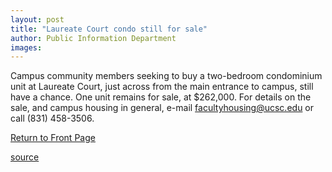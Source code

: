 ```yaml
---
layout: post
title: "Laureate Court condo still for sale"
author: Public Information Department
images:
---
```


Campus community members seeking to buy a two-bedroom condominium unit at Laureate Court, just across from the main entrance to campus, still have a chance. One unit remains for sale, at $262,000. For details on the sale, and campus housing in general, e-mail [facultyhousing@ucsc.edu][1] or call (831) 458-3506.  

  

[Return to Front Page][2]

[1]: mailto:facultyhousing@ucsc.edu
[2]: http://currents.ucsc.edu/

[source](http://www1.ucsc.edu/currents/04-05/12-06/brief-condo.asp "Permalink to brief-condo")
